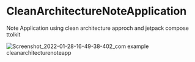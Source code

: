 # CleanArchitectureNoteApplication
Note Application using clean architecture approch and jetpack compose ttolkit

![Screenshot_2022-01-28-16-49-38-402_com example cleanarchitecturenoteapp](https://user-images.githubusercontent.com/97365258/152182264-1f72b811-d038-4389-9b6e-205d808716a3.jpg)
